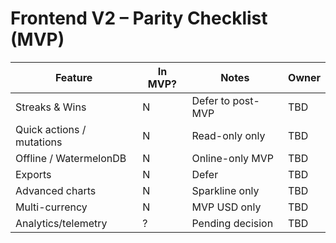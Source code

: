 # Frontend V2 – Parity Checklist (MVP)

| Feature | In MVP? | Notes | Owner |
|---|---|---|---|
| Streaks & Wins | N | Defer to post-MVP | TBD |
| Quick actions / mutations | N | Read-only only | TBD |
| Offline / WatermelonDB | N | Online-only MVP | TBD |
| Exports | N | Defer | TBD |
| Advanced charts | N | Sparkline only | TBD |
| Multi-currency | N | MVP USD only | TBD |
| Analytics/telemetry | ? | Pending decision | TBD |


